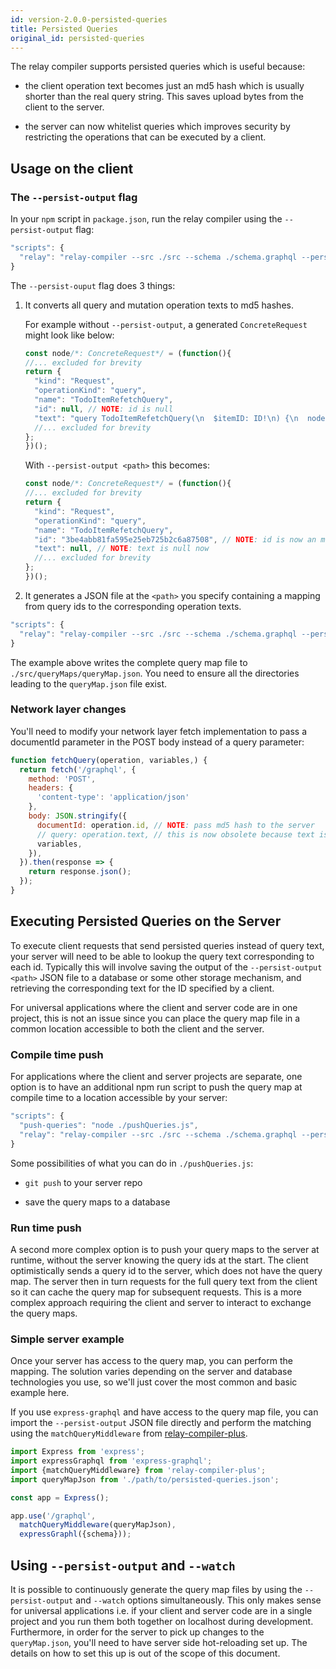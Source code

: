 ```yaml
---
id: version-2.0.0-persisted-queries
title: Persisted Queries
original_id: persisted-queries
---
```


The relay compiler supports persisted queries which is useful because:

* the client operation text becomes just an md5 hash which is usually shorter than the real
query string. This saves upload bytes from the client to the server.

* the server can now whitelist queries which improves security by restricting the operations
that can be executed by a client.

## Usage on the client

### The `--persist-output` flag
In your `npm` script in `package.json`, run the relay compiler using the `--persist-output` flag:

```js
"scripts": {
  "relay": "relay-compiler --src ./src --schema ./schema.graphql --persist-output ./path/to/persisted-queries.json"
}
```

The `--persist-ouput` flag does 3 things:

1. It converts all query and mutation operation texts to md5 hashes.

    For example without `--persist-output`, a generated `ConcreteRequest` might look like below:

    ```js
    const node/*: ConcreteRequest*/ = (function(){
    //... excluded for brevity
    return {
      "kind": "Request",
      "operationKind": "query",
      "name": "TodoItemRefetchQuery",
      "id": null, // NOTE: id is null
      "text": "query TodoItemRefetchQuery(\n  $itemID: ID!\n) {\n  node(id: $itemID) {\n    ...TodoItem_item_2FOrhs\n  }\n}\n\nfragment TodoItem_item_2FOrhs on Todo {\n    text\n    isComplete\n}\n",
      //... excluded for brevity
    };
    })();
    ```

    With `--persist-output <path>` this becomes:

    ```js
    const node/*: ConcreteRequest*/ = (function(){
    //... excluded for brevity
    return {
      "kind": "Request",
      "operationKind": "query",
      "name": "TodoItemRefetchQuery",
      "id": "3be4abb81fa595e25eb725b2c6a87508", // NOTE: id is now an md5 hash of the query text
      "text": null, // NOTE: text is null now
      //... excluded for brevity
    };
    })();
    ```

2. It generates a JSON file at the `<path>` you specify containing a mapping from query ids
to the corresponding operation texts.

```js
"scripts": {
  "relay": "relay-compiler --src ./src --schema ./schema.graphql --persist-output ./src/queryMaps/queryMap.json"
}
```

The example above writes the complete query map file to `./src/queryMaps/queryMap.json`. You need to ensure all the directories
leading to the `queryMap.json` file exist.

### Network layer changes
You'll need to modify your network layer fetch implementation to pass a documentId parameter in the POST body instead of a query parameter:

```js
function fetchQuery(operation, variables,) {
  return fetch('/graphql', {
    method: 'POST',
    headers: {
      'content-type': 'application/json'
    },
    body: JSON.stringify({
      documentId: operation.id, // NOTE: pass md5 hash to the server
      // query: operation.text, // this is now obsolete because text is null
      variables,
    }),
  }).then(response => {
    return response.json();
  });
}
```

## Executing Persisted Queries on the Server
To execute client requests that send persisted queries instead of query text, your server will need to be able
to lookup the query text corresponding to each id. Typically this will involve saving the output of the `--persist-output <path>` JSON file to a database or some other storage mechanism, and retrieving the corresponding text for the ID specified by a client.

For universal applications where the client and server code are in one project, this is not an issue since you can place
the query map file in a common location accessible to both the client and the server.

### Compile time push
For applications where the client and server projects are separate, one option is to have an additional npm run script
to push the query map at compile time to a location accessible by your server:

```js
"scripts": {
  "push-queries": "node ./pushQueries.js",
  "relay": "relay-compiler --src ./src --schema ./schema.graphql --persist-ouput <path> && npm run push-queries"
}
```

Some possibilities of what you can do in `./pushQueries.js`:

* `git push` to your server repo

* save the query maps to a database

### Run time push
A second more complex option is to push your query maps to the server at runtime, without the server knowing the query ids at the start.
The client optimistically sends a query id to the server, which does not have the query map. The server then in turn requests
for the full query text from the client so it can cache the query map for subsequent requests. This is a more complex approach
requiring the client and server to interact to exchange the query maps.

### Simple server example
Once your server has access to the query map, you can perform the mapping. The solution varies depending on the server and
database technologies you use, so we'll just cover the most common and basic example here.

If you use `express-graphql` and have access to the query map file, you can import the `--persist-output` JSON file directly and
perform the matching using the `matchQueryMiddleware` from [relay-compiler-plus](https://github.com/yusinto/relay-compiler-plus).

```js
import Express from 'express';
import expressGraphql from 'express-graphql';
import {matchQueryMiddleware} from 'relay-compiler-plus';
import queryMapJson from './path/to/persisted-queries.json';

const app = Express();

app.use('/graphql',
  matchQueryMiddleware(queryMapJson),
  expressGraphl({schema}));
```

## Using `--persist-output` and `--watch`
It is possible to continuously generate the query map files by using the `--persist-output` and `--watch` options simultaneously.
This only makes sense for universal applications i.e. if your client and server code are in a single project
and you run them both together on localhost during development. Furthermore, in order for the server to pick up changes
to the `queryMap.json`, you'll need to have server side hot-reloading set up. The details on how to set this up
is out of the scope of this document.

